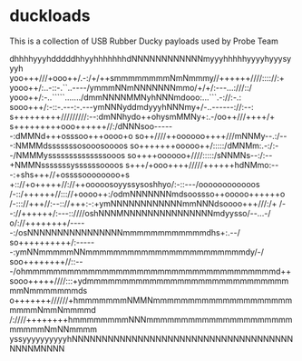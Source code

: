 # duckloads
This is a collection of USB Rubber Ducky payloads used by Probe Team

dhhhhyyyhdddddhhyyhhhhhhhdNNNNNNNNNNNNmyyyhhhhhyyyyhyyysyyyh
yoo+++///+ooo++/.-:/+/++smmmmmmmmNmNmmmy//++++++////:::://:+
yooo++/:..-::-.``..----/ymmmNNmNNNNNNNmmo/+/+/:---...:///::/
yooo++/:-..`````......./dmmNNNNMMNyhNNNmdooo:...```.-://:-.:
sooo+++/:-::-.---:-.---ymNNNyddmdyyyhNNNmy+/-..------://:--:
s+++++++++/////////:--:dmNNhydo++ohysmMMNy+:.-/oo++///++++/+
s+++++++++ooo++++++//:/dNNNsoo------:dMMNd+++osssoo+++oooo+o
so++////++oooooo++++///mNNMy--.:/---:NMMMdsssssssosooosoooos
so+++++++ooooo++/:::::/dMNMm:.-:/:--/NMMMyssssssssssssssooos
so++++oooooo+////:::::/sNNMNs--:/:--+NMMNsssssssyssssssoooos
s+++/+ooo++++/////++++++hdNMmo:---:+shs+++//+ossssoooooooo+s
+:://+o+++++//://++ooooosoyyssysoshhyo/:-::---/oooooooooooos
/-::/++++++//::://+oooo++:/odmNNNNNNNmdsoossso++ooooo++++++o
/-::://+++//:--:://+++:-:+ymNNNNNNNNNNNNmmNNNdsoooo+++///:/+
/--://++++++/:---::////oshNNNMNNNNNNNNNNNNNNNmdyysso/--...-/
o/://++++++++/-----:/osNNNNNNNNNNNNNNNNmmmmmmmmmmmmdhs+:.--/
so++++++++++/:------:ymNNmmmmmNNmmmmmmmmmmmmmmmmmmmmmmmdy/-/
soo++++++++//::---/ohmmmmmmmmmmmmmmmmmmmmmmmmmmmmmmmmmmmmd++
sooo+++++////:::+ydmmmmmmmmmmmmmmmmmmmmmmmmmmmmmmmNmmmmmmmds
o+++++++//////+hmmmmmmmNMMNmmmmmmmmmmmmmmmmmmmmmmmmNmmNmmmmd
/:////++++++++hmmmmmmmmNNNmmmmmmmmmmmmmmmmmmmmmmmmmmNmNNmmmm
yssyyyyyyyyyyhNNNNNNNNNNNNNNNNNNNNNNNNNNNNNNNNNNNNNNNNNMNNNN

